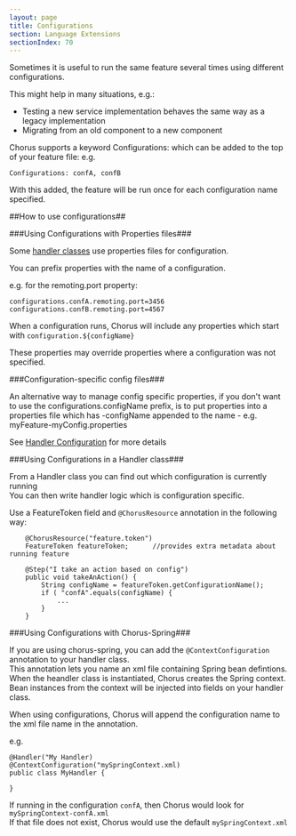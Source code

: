 ```yaml
---
layout: page
title: Configurations
section: Language Extensions
sectionIndex: 70
---
```


Sometimes it is useful to run the same feature several times using different configurations.

This might help in many situations, e.g.:

* Testing a new service implementation behaves the same way as a legacy implementation
* Migrating from an old component to a new component

Chorus supports a keyword Configurations: which can be added to the top of your feature file:
e.g.
    
    Configurations: confA, confB

With this added, the feature will be run once for each configuration name specified.

##How to use configurations##

###Using Configurations with Properties files###

Some [handler classes](/pages/Handlers/HandlerClasses) use properties files for configuration.

You can prefix properties with the name of a configuration.

e.g. for the remoting.port property:

    configurations.confA.remoting.port=3456
    configurations.confB.remoting.port=4567

When a configuration runs, Chorus will include any properties which start with `configuration.${configName}`

These properties may override properties where a configuration was not specified.

###Configuration-specific config files###

An alternative way to manage config specific properties, if you don't want to use the configurations.configName prefix, is to put properties
into a properties file which has -configName appended to the name - e.g. myFeature-myConfig.properties

See [Handler Configuration](/pages/Handlers/HandlerConfiguration) for more details


###Using Configurations in a Handler class###

From a Handler class you can find out which configuration is currently running  
You can then write handler logic which is configuration specific.

Use a FeatureToken field and `@ChorusResource` annotation in the following way:

        @ChorusResource("feature.token")
        FeatureToken featureToken;      //provides extra metadata about running feature
        
        @Step("I take an action based on config")
        public void takeAnAction() {
            String configName = featureToken.getConfigurationName();
            if ( "confA".equals(configName) {
                ...
            }
        }


###Using Configurations with Chorus-Spring###

If you are using chorus-spring, you can add the `@ContextConfiguration` annotation to your handler class.  
This annotation lets you name an xml file containing Spring bean defintions.  
When the heandler class is instantiated, Chorus creates the Spring context.  
Bean instances from the context will be injected into fields on your handler class.

When using configurations, Chorus will append the configuration name to the xml file name in the annotation.

e.g.

    @Handler("My Handler)
    @ContextConfiguration("mySpringContext.xml)
    public class MyHandler {
    
    }
    
If running in the configuration `confA`, then Chorus would look for `mySpringContext-confA.xml`  
If that file does not exist, Chorus would use the default `mySpringContext.xml`
